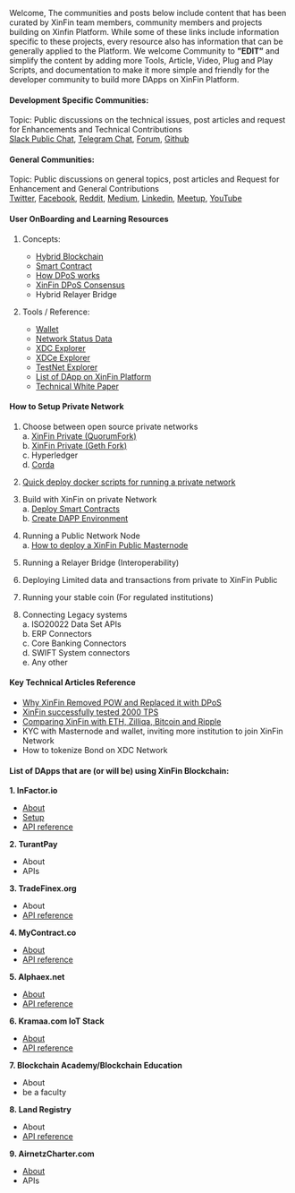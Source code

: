 Welcome, The communities and posts below include content that has been curated by XinFin
team members, community members and projects building on Xinfin Platform. While
some of these links include information specific to these projects, every
resource also has information that can be generally applied to the Platform. We
welcome Community to **”EDIT”** and simplify the content by adding more Tools,
Article, Video, Plug and Play Scripts, and documentation to make it more simple
and friendly for the developer community to build more DApps on XinFin Platform.

#### Development Specific Communities:

Topic: Public discussions on the technical issues, post articles and request for
Enhancements and Technical Contributions<br> 
[Slack Public Chat](https://xinfin-public.slack.com/),
[Telegram Chat](http://bit.do/Telegram-XinFinDev),
[Forum](https://xinfin.net),
[Github](https://github.com/XinFinorg)

#### General Communities:

Topic: Public discussions on general topics, post articles and Request for
Enhancement and General Contributions<br>
[Twitter](https://twitter.com/XinFin_Official),
[Facebook](https://www.facebook.com/XinFinHybridBlockchain/),
[Reddit](https://www.reddit.com/r/xinfin/), 
[Medium](https://medium.com/xinfin),
[Linkedin](https://www.linkedin.com/company/xinfin/),
[Meetup](https://www.meetup.com/members/270624533/),
[YouTube](https://www.youtube.com/channel/UCQaL6FixEQ80RJC0B2egX6g)

#### **User OnBoarding and Learning Resources**

1. Concepts:
    * [Hybrid Blockchain](/Docs/Concepts/Hybrid-Blockchain.md)<br>
    * [Smart Contract](/Docs/Concepts/SmartContracts.md)<br>
    * [How DPoS works](/Docs/Concepts/DPOS.md)<br>
    * [XinFin DPoS Consensus](/Docs/Concepts/XinFinDPoS.md)<br>
    * Hybrid Relayer Bridge
  
2. Tools / Reference:
    * [Wallet](https://www.xdcwallet.com/)<br>
    * [Network Status Data](https://xinfin.network/)<br>
    * [XDC Explorer](http://xinfin.info/)<br>
    * [XDCe Explorer](https://etherscan.io/token/0x41ab1b6fcbb2fa9dced81acbdec13ea6315f2bf2?a=)<br>
    * [TestNet Explorer](test.xinfin.network)<br>
    * [List of DApp on XinFin Platform](https://xinfin.org/xdc-utility.php)
    * [Technical White Paper](https://www.xinfin.io/pdf/whitepaper/The%20XDC%20Protocol%20-%20Tech%20Whitepaper%20by%20Xinfin%20Organization%20V1.0.pdf)

#### How to Setup Private Network

1. Choose between open source private networks<br>
  a. [XinFin Private (QuorumFork)](/Docs/Setup/XDC01-Docker-Node-Setup.md)<br>
  b. [XinFin Private (Geth Fork)](/Docs/Setup/Private-Network-geth.md)<br>
  c. Hyperledger<br>
  d. [Corda](/Docs/Setup/Private-Network-Corda.md)<br>

2. [Quick deploy docker scripts for running a private network](/Docs/Setup/XDC01-Docker-Node-Setup.md)<br>

3. Build with XinFin on private Network<br>
   a. [Deploy Smart Contracts](/Docs/Build/Deploy-Smart-Contract.md)<br>
   b. [Create DAPP Environment](/Docs/Build/DApp-Environment.md)

4.  Running a Public Network Node<br>
  a. [How to deploy a XinFin Public Masternode](/Docs/Setup/Masternodes.md)
  
5.  Running a Relayer Bridge (Interoperability)

6.  Deploying Limited data and transactions from private to XinFin Public

7.  Running your stable coin (For regulated institutions)

8.  Connecting Legacy systems<br>
  a. ISO20022 Data Set APIs<br>
  b. ERP Connectors<br>
  c. Core Banking Connectors<br>
  d. SWIFT System connectors<br> 
  e. Any other

#### Key Technical Articles Reference

* [Why XinFin Removed POW and Replaced it with DPoS](/Docs/wp-and-research/Why-DPoS.md)<br>
* [XinFin successfully tested 2000 TPS](https://medium.com/xinfin/enhancing-transaction-speed-in-xinfin-network-31293b0e73de)
* [Comparing XinFin with ETH, Zilliqa, Bitcoin and Ripple](https://medium.com/xinfin/https-medium-com-dzentraz-xinfin-xdc-protocol-enters-the-foray-amongst-the-greats-9a4748d008e4) 
* KYC with Masternode and wallet, inviting more institution to join XinFin Network<br>
* How to tokenize Bond on XDC Network

#### **List of DApps that are (or will be) using XinFin Blockchain:**

**1. InFactor.io**
  * [About](/Docs/DAPP/infactor.io/about-infactor.md)<br> 
  * [Setup](/Docs/DAPP/infactor.io/Setup-infactor.md)<br>
  * [API reference](http://infactor.io/docs/#introduction)<br> 
  
**2. TurantPay**
  * About<br> 
  * APIs<br> 
  
**3. TradeFinex.org**
  * About<br> 
  * [API reference](https://xinfinorg.github.io/TradeFinex_API/)<br> 
  
**4. MyContract.co**
  * [About](https://mycontract.co/#features)<br> 
  * [API reference](http://api.mycontract.co:3001/#introduction)<br> 
  
**5. Alphaex.net**
  * [About](https://alphaex.net/aboutus)<br> 
  * [API reference](https://alphaex.net/api)<br> 
  
**6. Kramaa.com IoT Stack**
  * [About](https://kramaa.com/)<br> 
  * [API reference](https://kramaa.com/)<br>

**7. Blockchain Academy/Blockchain Education**
  * About<br> 
  * be a faculty<br> 

**8. Land Registry**
  * About<br> 
  * [API reference](http://land-registry.xinfin.org/docs/)<br>

**9. AirnetzCharter.com**
  * [About](http://airnetzcharter.com/)<br>
  * APIs<br> 
